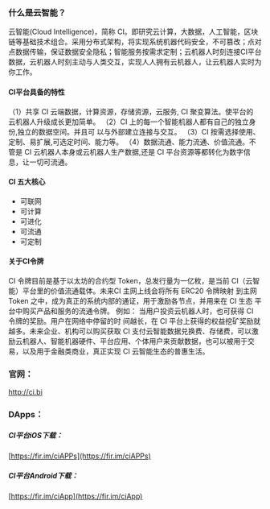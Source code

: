 ### 什么是云智能？

云智能(Cloud Intelligence)，简称 CI。即研究云计算，大数据，人工智能，区块链等基础技术组合。采用分布式架构，将实现系统机器代码安全，不可篡改；点对点数据传输，保证数据安全隐私；智能服务按需求定制；云机器人时刻连接CI平台数据，云机器人时刻主动与人类交互，实现人人拥有云机器人，让云机器人实时为你工作。

#### CI平台具备的特性

  （1）共享 CI 云端数据，计算资源，存储资源，云服务, CI 聚变算法。使平台的
云机器人升级成长更加简单。
  （2）CI 上的每一个智能机器人都有自己的独立身份,独立的数据空间。并且可
以与外部建立连接与交互。
  （3）CI 按需选择使用、定制、易扩展,可选定时间、能力等。
  （4）数据流通、能力流通、价值流通。不管是 CI 云机器人本身或云机器人生产数据,还是 CI 平台资源等都转化为数字信息，让一切可流通。



#### CI 五大核心

- 可联网
- 可计算
- 可进化
- 可流通
- 可定制

#### 关于CI令牌

CI 令牌目前是基于以太坊的合约型 Token，总发行量为一亿枚，是当前 CI（云智能）平台里的价值流通载体。未来CI 主网上线会将所有 ERC20 令牌映射
到主网 Token 之中，成为真正的系统内部的通证，用于激励各节点，并用来在 CI 生态
平台中购买产品和服务的流通令牌。
例如：
当用户投资云机器人时，也可获得 CI 令牌的奖励。用户在网络中停留的时
间越长，在 CI 平台上获得的权益挖矿奖励就越多。未来企业、机构可以购买获取 CI 支付云智能数据兑换费、存储费，可以激励云机器人、智能机器硬件、平台应用、个体用户来贡献数据，也可以被用于交易，以及用于金融类商业，真正实现 CI 云智能生态的普惠生活。



### 官网：

http://ci.bi



### DApps：



##### CI平台iOS下载：

[https://fir.im/ciAPPs](https://fir.im/ciAPPs)



##### CI平台Android下载：

[https://fir.im/ciApp](https://fir.im/ciApp)
